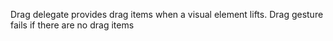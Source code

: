 Drag delegate provides drag items when a visual element lifts.
Drag gesture fails if there are no drag items